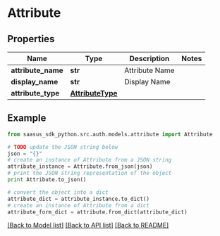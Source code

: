 # Attribute


## Properties

Name | Type | Description | Notes
------------ | ------------- | ------------- | -------------
**attribute_name** | **str** | Attribute Name | 
**display_name** | **str** | Display Name | 
**attribute_type** | [**AttributeType**](AttributeType.md) |  | 

## Example

```python
from saasus_sdk_python.src.auth.models.attribute import Attribute

# TODO update the JSON string below
json = "{}"
# create an instance of Attribute from a JSON string
attribute_instance = Attribute.from_json(json)
# print the JSON string representation of the object
print Attribute.to_json()

# convert the object into a dict
attribute_dict = attribute_instance.to_dict()
# create an instance of Attribute from a dict
attribute_form_dict = attribute.from_dict(attribute_dict)
```
[[Back to Model list]](../README.md#documentation-for-models) [[Back to API list]](../README.md#documentation-for-api-endpoints) [[Back to README]](../README.md)


